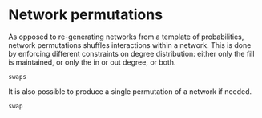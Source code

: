 # Network permutations

As opposed to re-generating networks from a template of probabilities, network
permutations shuffles interactions within a network. This is done by enforcing
different constraints on degree distribution: either only the fill is
maintained, or only the in or out degree, or both.

~~~@docs
swaps
~~~

It is also possible to produce a single permutation of a network if needed.

~~~@docs
swap
~~~

